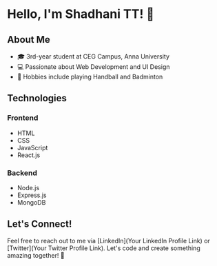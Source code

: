 # Hello, I'm Shadhani TT! 👋

## About Me
- 🎓 3rd-year student at CEG Campus, Anna University
- 💻 Passionate about Web Development and UI Design
- 🏸 Hobbies include playing Handball and Badminton

## Technologies
### Frontend
- HTML
- CSS
- JavaScript
- React.js

### Backend
- Node.js
- Express.js
- MongoDB

## Let's Connect!
Feel free to reach out to me via [LinkedIn](Your LinkedIn Profile Link) or [Twitter](Your Twitter Profile Link). Let's code and create something amazing together! 🚀
